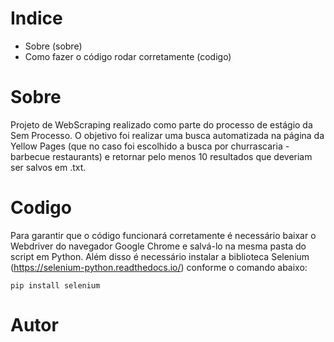 # Indice

- Sobre (sobre)
- Como fazer o código rodar corretamente (codigo)

# Sobre

Projeto de WebScraping realizado como parte do processo de estágio da Sem Processo. O objetivo foi realizar uma busca automatizada na página da Yellow Pages (que no caso foi escolhido a busca por churrascaria - barbecue restaurants) e retornar pelo menos 10 resultados que deveriam ser salvos em .txt.

# Codigo

Para garantir que o código funcionará corretamente é necessário baixar o Webdriver do navegador Google Chrome e salvá-lo na mesma pasta do script em Python. Além disso é necessário instalar a biblioteca Selenium (https://selenium-python.readthedocs.io/) conforme o comando abaixo:

```
pip install selenium
```

# Autor
